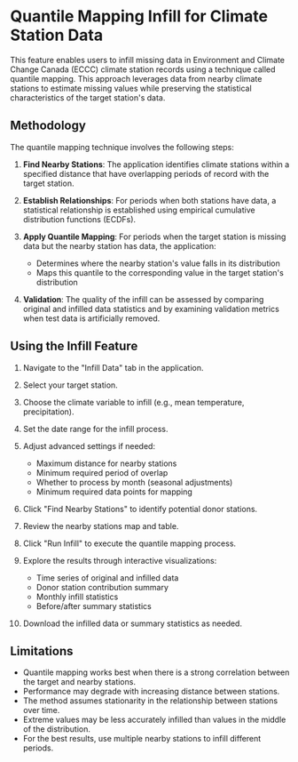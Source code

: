 # Quantile Mapping Infill for Climate Station Data

This feature enables users to infill missing data in Environment and Climate Change Canada (ECCC) climate station records using a technique called quantile mapping. This approach leverages data from nearby climate stations to estimate missing values while preserving the statistical characteristics of the target station's data.

## Methodology

The quantile mapping technique involves the following steps:

1. **Find Nearby Stations**: The application identifies climate stations within a specified distance that have overlapping periods of record with the target station.

2. **Establish Relationships**: For periods when both stations have data, a statistical relationship is established using empirical cumulative distribution functions (ECDFs).

3. **Apply Quantile Mapping**: For periods when the target station is missing data but the nearby station has data, the application:
   - Determines where the nearby station's value falls in its distribution
   - Maps this quantile to the corresponding value in the target station's distribution

4. **Validation**: The quality of the infill can be assessed by comparing original and infilled data statistics and by examining validation metrics when test data is artificially removed.

## Using the Infill Feature

1. Navigate to the "Infill Data" tab in the application.

2. Select your target station.

3. Choose the climate variable to infill (e.g., mean temperature, precipitation).

4. Set the date range for the infill process.

5. Adjust advanced settings if needed:
   - Maximum distance for nearby stations
   - Minimum required period of overlap
   - Whether to process by month (seasonal adjustments)
   - Minimum required data points for mapping

6. Click "Find Nearby Stations" to identify potential donor stations.

7. Review the nearby stations map and table.

8. Click "Run Infill" to execute the quantile mapping process.

9. Explore the results through interactive visualizations:
   - Time series of original and infilled data
   - Donor station contribution summary
   - Monthly infill statistics
   - Before/after summary statistics

10. Download the infilled data or summary statistics as needed.

## Limitations

- Quantile mapping works best when there is a strong correlation between the target and nearby stations.
- Performance may degrade with increasing distance between stations.
- The method assumes stationarity in the relationship between stations over time.
- Extreme values may be less accurately infilled than values in the middle of the distribution.
- For the best results, use multiple nearby stations to infill different periods.
